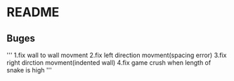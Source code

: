 # README
## Buges
'''
1.fix wall to wall movment
2.fix left direction movment(spacing error)
3.fix right dirction movment(indented wall)
4.fix game crush when length of snake is high
'''
